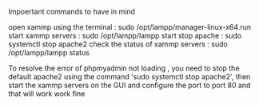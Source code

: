 Impoertant commands to have in mind 

open xammp using the terminal : sudo /opt/lampp/manager-linux-x64.run
start xammp servers : sudo /opt/lampp/lampp start
stop apache : sudo systemctl stop apache2
check the status of xammp servers : sudo /opt/lampp/lampp status

To resolve the error of phpmyadmin not loading , you need to stop the default apache2 using the command 'sudo systemctl stop apache2', then start the xammp servers on the GUI and configure the port to port 80 and that will work work fine 
